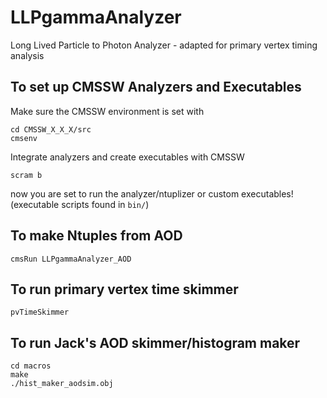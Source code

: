 # LLPgammaAnalyzer
Long Lived Particle to Photon Analyzer - adapted for primary vertex timing analysis

## To set up CMSSW Analyzers and Executables
Make sure the CMSSW environment is set with
```
cd CMSSW_X_X_X/src
cmsenv
```
Integrate analyzers and create executables with CMSSW
```
scram b 
```
now you are set to run the analyzer/ntuplizer or custom executables! (executable scripts found in ```bin/```)


## To make Ntuples from AOD
```
cmsRun LLPgammaAnalyzer_AOD
```

## To run primary vertex time skimmer
```
pvTimeSkimmer
```


## To run Jack's AOD skimmer/histogram maker
```
cd macros
make
./hist_maker_aodsim.obj
```
